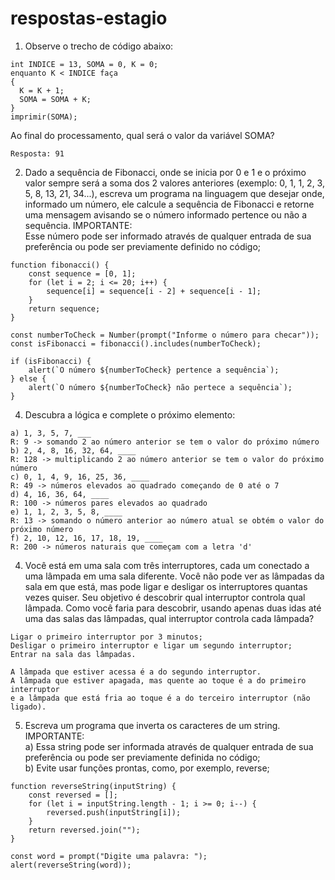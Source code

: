 # respostas-estagio

1) Observe o trecho de código abaixo:

```
int INDICE = 13, SOMA = 0, K = 0;
enquanto K < INDICE faça
{
  K = K + 1;
  SOMA = SOMA + K;
}
imprimir(SOMA);
```

Ao final do processamento, qual será o valor da variável SOMA?  

```
Resposta: 91
```

 2) Dado a sequência de Fibonacci, onde se inicia por 0 e 1 e o próximo valor sempre será a soma dos 2 valores anteriores (exemplo: 0, 1, 1, 2, 3, 5, 8, 13, 21, 34...), escreva um programa na linguagem que desejar onde, informado um número, ele calcule a sequência de Fibonacci e retorne uma mensagem avisando se o número informado pertence ou não a sequência.
IMPORTANTE:  
Esse número pode ser informado através de qualquer entrada de sua preferência ou pode ser previamente definido no código;
```
function fibonacci() {
    const sequence = [0, 1];
    for (let i = 2; i <= 20; i++) {
        sequence[i] = sequence[i - 2] + sequence[i - 1];
    }
    return sequence;
}

const numberToCheck = Number(prompt("Informe o número para checar"));
const isFibonacci = fibonacci().includes(numberToCheck);

if (isFibonacci) {
    alert(`O número ${numberToCheck} pertence a sequência`);
} else {
    alert(`O número ${numberToCheck} não pertece a sequência`);
}

```

4) Descubra a lógica e complete o próximo elemento:  

```
a) 1, 3, 5, 7, ___ 
R: 9 -> somando 2 ao número anterior se tem o valor do próximo número
b) 2, 4, 8, 16, 32, 64, ____
R: 128 -> multiplicando 2 ao número anterior se tem o valor do próximo número
c) 0, 1, 4, 9, 16, 25, 36, ____
R: 49 -> números elevados ao quadrado começando de 0 até o 7
d) 4, 16, 36, 64, ____
R: 100 -> números pares elevados ao quadrado
e) 1, 1, 2, 3, 5, 8, ____
R: 13 -> somando o número anterior ao número atual se obtém o valor do próximo número
f) 2, 10, 12, 16, 17, 18, 19, ____
R: 200 -> números naturais que começam com a letra 'd'
```

4) Você está em uma sala com três interruptores, cada um conectado a uma lâmpada em uma sala diferente. Você não pode ver as lâmpadas da sala em que está, mas pode ligar e desligar os interruptores quantas vezes quiser. Seu objetivo é descobrir qual interruptor controla qual lâmpada.
Como você faria para descobrir, usando apenas duas idas até uma das salas das lâmpadas, qual interruptor controla cada lâmpada?
```
Ligar o primeiro interruptor por 3 minutos;
Desligar o primeiro interruptor e ligar um segundo interruptor;
Entrar na sala das lâmpadas.

A lâmpada que estiver acessa é a do segundo interruptor.
A lâmpada que estiver apagada, mas quente ao toque é a do primeiro interruptor
e a lâmpada que está fria ao toque é a do terceiro interruptor (não ligado).
```

5) Escreva um programa que inverta os caracteres de um string.  
IMPORTANTE:  
a) Essa string pode ser informada através de qualquer entrada de sua preferência ou pode ser previamente definida no código;  
b) Evite usar funções prontas, como, por exemplo, reverse;
```
function reverseString(inputString) {
    const reversed = [];
    for (let i = inputString.length - 1; i >= 0; i--) {
        reversed.push(inputString[i]);
    }
    return reversed.join("");
}

const word = prompt("Digite uma palavra: ");
alert(reverseString(word));
```
